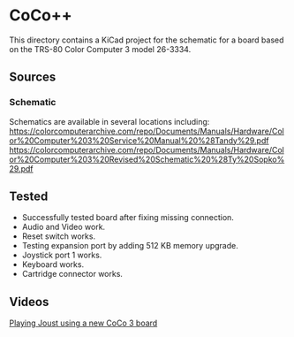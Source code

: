 # CoCo++

This directory contains a KiCad project
for the schematic for a board based on the TRS-80 Color Computer 3
model 26-3334.

## Sources

### Schematic

Schematics are available in several locations including:
https://colorcomputerarchive.com/repo/Documents/Manuals/Hardware/Color%20Computer%203%20Service%20Manual%20%28Tandy%29.pdf
https://colorcomputerarchive.com/repo/Documents/Manuals/Hardware/Color%20Computer%203%20Revised%20Schematic%20%28Ty%20Sopko%29.pdf


 
## Tested
- Successfully tested board after fixing missing connection.
- Audio and Video work.
- Reset switch works.
- Testing expansion port by adding 512 KB memory upgrade.
- Joystick port 1 works.
- Keyboard works.
- Cartridge connector works.

## Videos
[Playing Joust using a new CoCo 3 board](https://youtu.be/vjpey5T-lSU)


